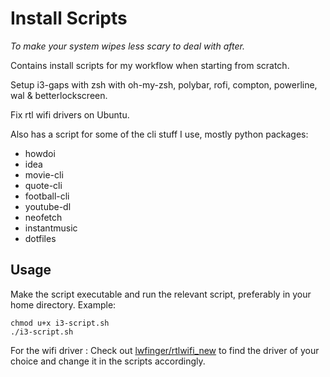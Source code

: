 # Install Scripts

_To make your system wipes less scary to deal with after._

Contains install scripts for my workflow when starting from scratch.

Setup i3-gaps with zsh with oh-my-zsh, polybar, rofi, compton, powerline, wal & betterlockscreen.

Fix rtl wifi drivers on Ubuntu.

Also has a script for some of the cli stuff I use, mostly python packages:
- howdoi
- idea
- movie-cli
- quote-cli
- football-cli
- youtube-dl
- neofetch
- instantmusic
- dotfiles

## Usage

Make the script executable and run the relevant script, preferably in your home directory.
Example:
```
chmod u+x i3-script.sh
./i3-script.sh
```

For the wifi driver : Check out [lwfinger/rtlwifi\_new](https://github.com/lwfinger/rtlwifi_new/) to find the driver of your choice and change it in the scripts accordingly.
